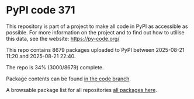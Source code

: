 # PyPI code 371

This repository is part of a project to make all code in PyPI as accessible as possible. For more information 
on the project and to find out how to utilise this data, see the website: https://py-code.org/

This repo contains 8679 packages uploaded to PyPI between 
2025-08-21 11:20 and 2025-08-21 22:40.

The repo is 34% (3000/8679) complete.

Package contents can be found [in the code branch](https://github.com/pypi-data/pypi-mirror-371/tree/code/packages).

A browsable package list for all repositories [all packages here](https://py-code.org/repositories/pypi-mirror-371).



